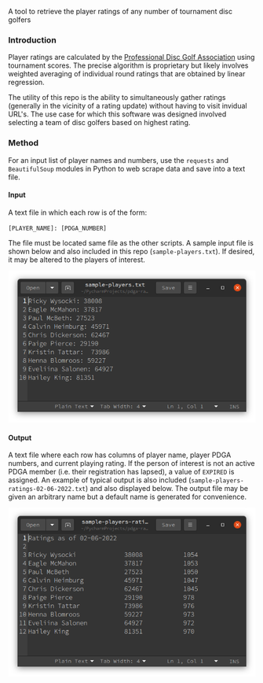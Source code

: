 
A tool to retrieve the player ratings of any number of tournament disc golfers


### Introduction


Player ratings are calculated by the [Professional Disc Golf Association](https://www.pdga.com) using tournament scores.
The precise algorithm is proprietary but likely involves weighted averaging of individual round ratings that are obtained by linear regression.

The utility of this repo is the ability to simultaneously gather ratings (generally in the vicinity of a rating update) without having to visit invidual URL's.
The use case for which this software was designed involved selecting a team of disc golfers based on highest rating.


### Method
For an input list of player names and numbers, use the `requests` and `BeautifulSoup` modules in Python to web scrape data and save into a text file.



#### Input

A text file in which each row is of the form:  

`[PLAYER_NAME]: [PDGA_NUMBER]`  

The file must be located same file as the other scripts. 
A sample input file is shown below and also included in this repo (`sample-players.txt`).  If desired, it may be altered to the players of interest.


![input](./sample-players.png)


#### Output
A text file where each row has columns of player name, player PDGA numbers, and current playing rating.
If the person of interest is not an active PDGA member (i.e. their registration has lapsed), a value of `EXPIRED` is assigned.
An example of typical output is also included (`sample-players-ratings-02-06-2022.txt`) and also displayed below.
The output file may be given an arbitrary name but a default name is generated for convenience.

![output](./sample-players-ratings-02-06-2022.png)

